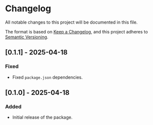 # Changelog

All notable changes to this project will be documented in this file.

The format is based on [Keep a Changelog](https://keepachangelog.com/en/1.1.0/),
and this project adheres to [Semantic Versioning](https://semver.org/spec/v2.0.0.html).

## [0.1.1] - 2025-04-18

### Fixed

- Fixed `package.json` dependencies.

## [0.1.0] - 2025-04-18

### Added

- Initial release of the package.
